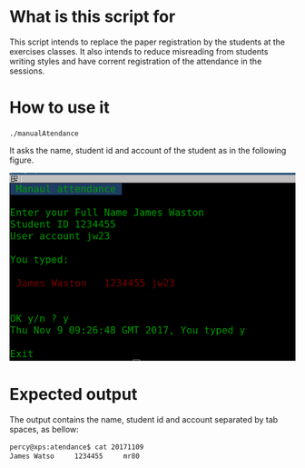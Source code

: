 # What is this script for

This script intends to replace the paper registration by the students at the exercises classes. It also intends to reduce misreading from students writing styles and have corrent registration of the attendance in the sessions. 

# How to use it

`./manualAtendance`

It asks the name, student id and account of the student as in the following figure.

![](sampleHowto.png)

# Expected output
The output contains the name, student id and account separated by tab spaces, as bellow:

```
percy@xps:atendance$ cat 20171109
James Watso 	1234455 	mr80
```

